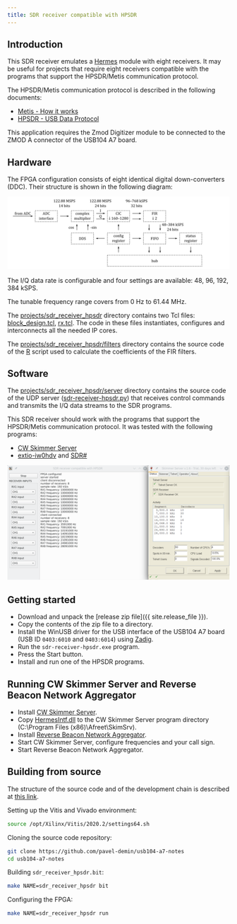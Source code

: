```yaml
---
title: SDR receiver compatible with HPSDR
---
```


## Introduction

This SDR receiver emulates a [Hermes](https://openhpsdr.org/hermes.php) module with eight receivers. It may be useful for projects that require eight receivers compatible with the programs that support the HPSDR/Metis communication protocol.

The HPSDR/Metis communication protocol is described in the following documents:
 - [Metis - How it works](https://github.com/TAPR/OpenHPSDR-SVN/raw/master/Metis/Documentation/Metis-%20How%20it%20works_V1.33.pdf)
 - [HPSDR - USB Data Protocol](https://github.com/TAPR/OpenHPSDR-SVN/raw/master/Documentation/USB_protocol_V1.58.doc)

This application requires the Zmod Digitizer module to be connected to the ZMOD A connector of the USB104 A7 board.

## Hardware

The FPGA configuration consists of eight identical digital down-converters (DDC). Their structure is shown in the following diagram:

![HPSDR receiver](/img/sdr-receiver-hpsdr.png)

The I/Q data rate is configurable and four settings are available: 48, 96, 192, 384 kSPS.

The tunable frequency range covers from 0 Hz to 61.44 MHz.

The [projects/sdr_receiver_hpsdr](https://github.com/pavel-demin/usb104-a7-notes/tree/master/projects/sdr_receiver_hpsdr) directory contains two Tcl files: [block_design.tcl](https://github.com/pavel-demin/usb104-a7-notes/blob/master/projects/sdr_receiver_hpsdr/block_design.tcl), [rx.tcl](https://github.com/pavel-demin/usb104-a7-notes/blob/master/projects/sdr_receiver_hpsdr/rx.tcl). The code in these files instantiates, configures and interconnects all the needed IP cores.

The [projects/sdr_receiver_hpsdr/filters](https://github.com/pavel-demin/usb104-a7-notes/tree/master/projects/sdr_receiver_hpsdr/filters) directory contains the source code of the [R](https://www.r-project.org) script used to calculate the coefficients of the FIR filters.

## Software

The [projects/sdr_receiver_hpsdr/server](https://github.com/pavel-demin/usb104-a7-notes/tree/master/projects/sdr_receiver_hpsdr/server) directory contains the source code of the UDP server ([sdr-receiver-hpsdr.py](https://github.com/pavel-demin/usb104-a7-notes/blob/master/projects/sdr_receiver_hpsdr/server/sdr-receiver-hpsdr.py)) that receives control commands and transmits the I/Q data streams to the SDR programs.

This SDR receiver should work with the programs that support the HPSDR/Metis communication protocol. It was tested with the following programs:
 - [CW Skimmer Server](https://dxatlas.com/skimserver)
 - [extio-iw0hdv](https://github.com/IW0HDV/extio-iw0hdv/releases/tag/v1.0.5) and [SDR#](https://www.dropbox.com/sh/5fy49wae6xwxa8a/AAAdAcU238cppWziK4xPRIADa/sdr/sdrsharp_v1.0.0.1361_with_plugins.zip?dl=1)

![Skimmer Server](/img/skimmer-server.png)

## Getting started

 - Download and unpack the [release zip file]({{ site.release_file }}).
 - Copy the contents of the zip file to a directory.
 - Install the WinUSB driver for the USB interface of the USB104 A7 board (USB ID `0403:6010` and `0403:6014`) using [Zadig](https://zadig.akeo.ie).
 - Run the `sdr-receiver-hpsdr.exe` program.
 - Press the Start button.
 - Install and run one of the HPSDR programs.

## Running CW Skimmer Server and Reverse Beacon Network Aggregator

 - Install [CW Skimmer Server](https://dxatlas.com/skimserver).
 - Copy [HermesIntf.dll](https://github.com/k3it/HermesIntf/releases) to the CW Skimmer Server program directory (C:\Program Files (x86)\Afreet\SkimSrv).
 - Install [Reverse Beacon Network Aggregator](https://www.reversebeacon.net/pages/Aggregator+34).
 - Start CW Skimmer Server, configure frequencies and your call sign.
 - Start Reverse Beacon Network Aggregator.

## Building from source

The structure of the source code and of the development chain is described at [this link](/led-blinker.md).

Setting up the Vitis and Vivado environment:
```bash
source /opt/Xilinx/Vitis/2020.2/settings64.sh
```

Cloning the source code repository:
```bash
git clone https://github.com/pavel-demin/usb104-a7-notes
cd usb104-a7-notes
```

Building `sdr_receiver_hpsdr.bit`:
```bash
make NAME=sdr_receiver_hpsdr bit
```

Configuring the FPGA:
```bash
make NAME=sdr_receiver_hpsdr run
```
